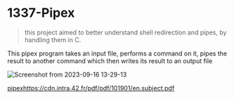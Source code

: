 # 1337-Pipex

> this project aimed to better understand shell redirection and pipes, by handling them in C.

This pipex program takes an input file, performs a command on it, pipes the result to another command which then writes its result to an output file

![Screenshot from 2023-09-16 13-29-13](https://github.com/justr0ma/1337-Pipex/assets/112334569/5c4f7681-2de2-43c3-b1e8-b549bae88e0a)

[pipex](https://cdn.intra.42.fr/pdf/pdf/101901/en.subject.pdf)https://cdn.intra.42.fr/pdf/pdf/101901/en.subject.pdf
